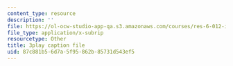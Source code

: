 ```yaml
---
content_type: resource
description: ''
file: https://ol-ocw-studio-app-qa.s3.amazonaws.com/courses/res-6-012-introduction-to-probability-spring-2018/87c881b56d7a5f95862b85731d543ef5_AyCLokHV774.vtt
file_type: application/x-subrip
resourcetype: Other
title: 3play caption file
uid: 87c881b5-6d7a-5f95-862b-85731d543ef5
---
```

